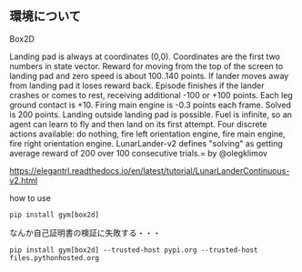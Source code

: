 ## 環境について
Box2D

Landing pad is always at coordinates (0,0). Coordinates are the first two numbers in state vector. Reward for moving from the top of the screen to landing pad and zero speed is about 100..140 points. If lander moves away from landing pad it loses reward back. Episode finishes if the lander crashes or comes to rest, receiving additional -100 or +100 points. Each leg ground contact is +10. Firing main engine is -0.3 points each frame. Solved is 200 points. Landing outside landing pad is possible. Fuel is infinite, so an agent can learn to fly and then land on its first attempt. Four discrete actions available: do nothing, fire left orientation engine, fire main engine, fire right orientation engine.
LunarLander-v2 defines "solving" as getting average reward of 200 over 100 consecutive trials.=
by @olegklimov


https://elegantrl.readthedocs.io/en/latest/tutorial/LunarLanderContinuous-v2.html


how to use
```
pip install gym[box2d]
```

なんか自己証明書の検証に失敗する・・・
```
pip install gym[box2d] --trusted-host pypi.org --trusted-host files.pythonhosted.org
```

